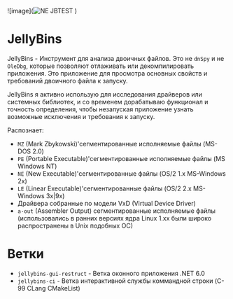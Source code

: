 ![image](![NE JBTEST](https://github.com/user-attachments/assets/5417f75f-562e-41b8-8024-48cb6f522cfc)
)

# JellyBins
JellyBins - Инструмент для анализа двоичных файлов. Это не ```dnSpy``` и не ```OleDbg```, 
которые позволяют отлаживать или декомпилировать приложения. Это приложение
для просмотра основных свойств и требований двоичного файла к запуску.

JellyBins я активно использую для исследования драйверов или системных библиотек,
и со временем дорабатываю функционал и точность определения, чтобы незапуская приложение
узнать возможные исключения и требования к запуску. 

Распознает:
 - ```MZ``` (Mark Zbykowski)'сегментированные исполняемые файлы (MS-DOS 2.0)
 - ```PE``` (Portable Executable)'сегментированные исполняемые файлы (MS Windows NT)
 - ```NE``` (New Executable)'сегментированные файлы (OS/2 1.x MS-Windows 2x)
 - ```LE``` (Linear Executable)'сегментированные файлы (OS/2 2.x MS-Windows 3x|9x) 
 - Драйвера собранные по модели VxD (Virtual Device Driver)
 - ```a-out``` (Assembler Output) сегментированные исполняемые файлы (использовались в ранних версиях ядра Linux 1.xx были широко распространены в Unix подобных ОС)


# Ветки
 - ```jellybins-gui-restruct``` - Ветка оконного приложения .NET 6.0
 - ```jellybins-ci``` - Ветка интерактивной службы коммандной строки (C-99 CLang CMakeList)
